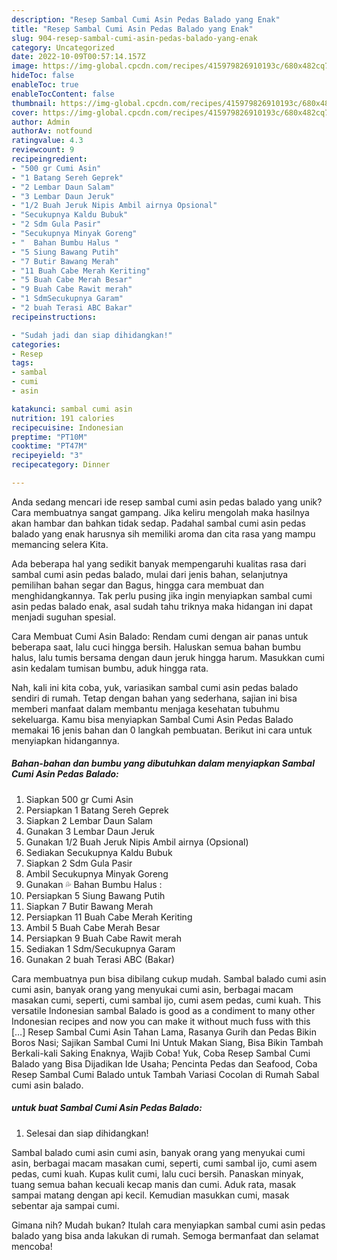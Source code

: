 ```yaml
---
description: "Resep Sambal Cumi Asin Pedas Balado yang Enak"
title: "Resep Sambal Cumi Asin Pedas Balado yang Enak"
slug: 904-resep-sambal-cumi-asin-pedas-balado-yang-enak
category: Uncategorized
date: 2022-10-09T00:57:14.157Z
image: https://img-global.cpcdn.com/recipes/415979826910193c/680x482cq70/sambal-cumi-asin-pedas-balado-foto-resep-utama.jpg
hideToc: false
enableToc: true
enableTocContent: false
thumbnail: https://img-global.cpcdn.com/recipes/415979826910193c/680x482cq70/sambal-cumi-asin-pedas-balado-foto-resep-utama.jpg
cover: https://img-global.cpcdn.com/recipes/415979826910193c/680x482cq70/sambal-cumi-asin-pedas-balado-foto-resep-utama.jpg
author: Admin
authorAv: notfound
ratingvalue: 4.3
reviewcount: 9
recipeingredient:
- "500 gr Cumi Asin"
- "1 Batang Sereh Geprek"
- "2 Lembar Daun Salam"
- "3 Lembar Daun Jeruk"
- "1/2 Buah Jeruk Nipis Ambil airnya Opsional"
- "Secukupnya Kaldu Bubuk"
- "2 Sdm Gula Pasir"
- "Secukupnya Minyak Goreng"
- "  Bahan Bumbu Halus "
- "5 Siung Bawang Putih"
- "7 Butir Bawang Merah"
- "11 Buah Cabe Merah Keriting"
- "5 Buah Cabe Merah Besar"
- "9 Buah Cabe Rawit merah"
- "1 SdmSecukupnya Garam"
- "2 buah Terasi ABC Bakar"
recipeinstructions:

- "Sudah jadi dan siap dihidangkan!"
categories:
- Resep
tags:
- sambal
- cumi
- asin

katakunci: sambal cumi asin 
nutrition: 191 calories
recipecuisine: Indonesian
preptime: "PT10M"
cooktime: "PT47M"
recipeyield: "3"
recipecategory: Dinner

---
```





Anda sedang mencari ide resep sambal cumi asin pedas balado yang unik? Cara membuatnya sangat gampang. Jika keliru mengolah maka hasilnya akan hambar dan bahkan tidak sedap. Padahal sambal cumi asin pedas balado yang enak harusnya sih memiliki aroma dan cita rasa yang mampu memancing selera Kita.





Ada beberapa hal yang sedikit banyak mempengaruhi kualitas rasa dari sambal cumi asin pedas balado, mulai dari jenis bahan, selanjutnya pemilihan bahan segar dan Bagus, hingga cara membuat dan menghidangkannya. Tak perlu pusing jika ingin menyiapkan sambal cumi asin pedas balado enak,      asal sudah tahu triknya maka hidangan ini dapat menjadi suguhan spesial.














Cara Membuat Cumi Asin Balado: Rendam cumi dengan air panas untuk beberapa saat, lalu cuci hingga bersih. Haluskan semua bahan bumbu halus, lalu tumis bersama dengan daun jeruk hingga harum. Masukkan cumi asin kedalam tumisan bumbu, aduk hingga rata.






Nah, kali ini kita coba, yuk, variasikan sambal cumi asin pedas balado sendiri di rumah. Tetap dengan bahan yang sederhana, sajian ini bisa memberi manfaat dalam membantu menjaga kesehatan tubuhmu sekeluarga. Kamu bisa menyiapkan Sambal Cumi Asin Pedas Balado memakai 16 jenis bahan dan 0 langkah pembuatan. Berikut ini cara untuk menyiapkan hidangannya.

<!--inarticleads1-->

##### Bahan-bahan dan bumbu yang dibutuhkan dalam menyiapkan Sambal Cumi Asin Pedas Balado:

1. Siapkan 500 gr Cumi Asin
1. Persiapkan 1 Batang Sereh Geprek
1. Siapkan 2 Lembar Daun Salam
1. Gunakan 3 Lembar Daun Jeruk
1. Gunakan 1/2 Buah Jeruk Nipis Ambil airnya (Opsional)
1. Sediakan Secukupnya Kaldu Bubuk
1. Siapkan 2 Sdm Gula Pasir
1. Ambil Secukupnya Minyak Goreng
1. Gunakan  💦 Bahan Bumbu Halus :
1. Persiapkan 5 Siung Bawang Putih
1. Siapkan 7 Butir Bawang Merah
1. Persiapkan 11 Buah Cabe Merah Keriting
1. Ambil 5 Buah Cabe Merah Besar
1. Persiapkan 9 Buah Cabe Rawit merah
1. Sediakan 1 Sdm/Secukupnya Garam
1. Gunakan 2 buah Terasi ABC (Bakar)


Cara membuatnya pun bisa dibilang cukup mudah. Sambal balado cumi asin cumi asin, banyak orang yang menyukai cumi asin, berbagai macam masakan cumi, seperti, cumi sambal ijo, cumi asem pedas, cumi kuah. This versatile Indonesian sambal Balado is good as a condiment to many other Indonesian recipes and now you can make it without much fuss with this […] Resep Sambal Cumi Asin Tahan Lama, Rasanya Gurih dan Pedas Bikin Boros Nasi; Sajikan Sambal Cumi Ini Untuk Makan Siang, Bisa Bikin Tambah Berkali-kali Saking Enaknya, Wajib Coba! Yuk, Coba Resep Sambal Cumi Balado yang Bisa Dijadikan Ide Usaha; Pencinta Pedas dan Seafood, Coba Resep Sambal Cumi Balado untuk Tambah Variasi Cocolan di Rumah Sabal cumi asin balado. 

<!--inarticleads2-->

#####  untuk buat Sambal Cumi Asin Pedas Balado:


1. Selesai dan siap dihidangkan!

Sambal balado cumi asin cumi asin, banyak orang yang menyukai cumi asin, berbagai macam masakan cumi, seperti, cumi sambal ijo, cumi asem pedas, cumi kuah. Kupas kulit cumi, lalu cuci bersih. Panaskan minyak, tuang semua bahan kecuali kecap manis dan cumi. Aduk rata, masak sampai matang dengan api kecil. Kemudian masukkan cumi, masak sebentar aja sampai cumi. 

Gimana nih? Mudah bukan? Itulah cara menyiapkan sambal cumi asin pedas balado yang bisa anda lakukan di rumah. Semoga bermanfaat dan selamat mencoba!
